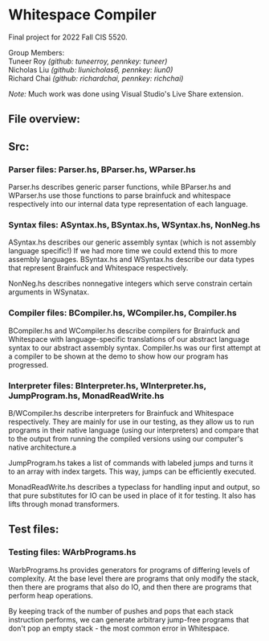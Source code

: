 # Whitespace Compiler

Final project for 2022 Fall CIS 5520.

Group Members:  
Tuneer Roy _(github: tuneerroy, pennkey: tuneer)_  
Nicholas Liu _(github: liunicholas6, pennkey: liun0)_  
Richard Chai _(github: richardchai, pennkey: richchai)_

_Note:_ Much work was done using Visual Studio's Live Share extension.

## File overview:

## Src:

### Parser files: Parser.hs, BParser.hs, WParser.hs

Parser.hs describes generic parser functions, while BParser.hs and WParser.hs use those functions to parse brainfuck and whitespace respectively into our internal data type representation of each language.

### Syntax files: ASyntax.hs, BSyntax.hs, WSyntax.hs, NonNeg.hs

ASyntax.hs describes our generic assembly syntax (which is not assembly language specific!) If we had more time we could extend this to more assembly languages. BSyntax.hs and WSyntax.hs describe our data types that represent Brainfuck and Whitespace respectively.

NonNeg.hs describes nonnegative integers which serve constrain certain arguments in WSynatax.

### Compiler files: BCompiler.hs, WCompiler.hs, Compiler.hs

BCompiler.hs and WCompiler.hs describe compilers for Brainfuck and Whitespace with language-specific translations of our abstract language syntax to our abstract assembly syntax. Compiler.hs was our first attempt at a compiler to be shown at the demo to show how our program has progressed.

### Interpreter files: BInterpreter.hs, WInterpreter.hs, JumpProgram.hs, MonadReadWrite.hs

B/WCompiler.hs describe interpreters for Brainfuck and Whitespace respectively. They are mainly for use in our testing, as they allow us to run programs in their native language (using our interpreters) and compare that to the output from running the compiled versions using our computer's native architecture.a

JumpProgram.hs takes a list of commands with labeled jumps and turns it to an array with index targets. This way, jumps can be efficiently executed.

MonadReadWrite.hs describes a typeclass for handling input and output, so that pure substitutes for IO can be used in place of it for testing. It also has lifts through monad transformers.

## Test files:

### Testing files: WArbPrograms.hs

WarbPrograms.hs provides generators for programs of differing levels of complexity. At the base level there are programs that only modify the stack, then there are programs that also do IO, and then there are programs that perform heap operations.

By keeping track of the number of pushes and pops that each stack instruction performs, we can generate arbitrary jump-free programs that don't pop an empty stack - the most common error in Whitespace.
